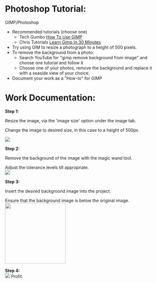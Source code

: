 # Photoshop Tutorial:

GIMP/Photoshop

*   Recommended tutorials (choose one)
    *   Tech Gumbo [How To Use GIMP](https://youtu.be/Q8C0LJPpr64)
    *   Chris Tutorials [Learn Gimp In 30 Minutes](https://youtu.be/IeABb8cwdUg)
*   Try using GIM to resize a photograph to a height of 500 pixels.
*   To remove the background from a photo:
    *   Search YouTube for "gimp remove background from image" and choose one tutorial and follow it
    *   Choose one of your photos, remove the background and replace it with a seaside view of your choice.
*   Document your work as a "How-to" for GIMP

# Work Documentation:

**Step 1:**

Resize the image, via the 'image size' option under the image tab.

Change the image to desired size, in this case to a height of 500px.

![](https://media.discordapp.net/attachments/667962453283569666/713095018780295218/Capture1.PNG)

**Step 2:**

Remove the background of the image with the magic wand tool.

Adjust the tolerance levels till appropriate.  
![](https://media.discordapp.net/attachments/667962453283569666/713095032688607245/seaside.jpg)

**Step 3:**

Insert the desired background image into the project.

Ensure that the background image is below the original image.  
<img src="https://cdn.discordapp.com/attachments/667962453283569666/713095032688607245/seaside.jpg" width="200" height="200" />

**Step 4:**  
![](https://cdn.discordapp.com/attachments/667962453283569666/713095062212575282/Capture2.PNG) Profit.
